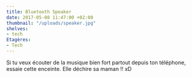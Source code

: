 ```yaml
---
title: Bluetooth Speaker
date: 2017-05-08 11:47:00 +02:00
thumbnail: "/uploads/speaker.jpg"
shelves:
- tech
Etagères:
- Tech
---
```


Si tu veux écouter de la musique bien fort partout depuis ton téléphone, essaie cette enceinte. Elle déchire sa maman !! xD